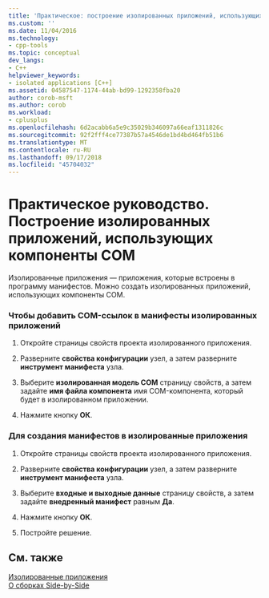 ```yaml
---
title: 'Практическое: построение изолированных приложений, использующих компоненты СОМ | Документация Майкрософт'
ms.custom: ''
ms.date: 11/04/2016
ms.technology:
- cpp-tools
ms.topic: conceptual
dev_langs:
- C++
helpviewer_keywords:
- isolated applications [C++]
ms.assetid: 04587547-1174-44ab-bd99-1292358fba20
author: corob-msft
ms.author: corob
ms.workload:
- cplusplus
ms.openlocfilehash: 6d2acabb6a5e9c35029b346097a66eaf1311826c
ms.sourcegitcommit: 92f2fff4ce77387b57a4546de1bd4bd464fb51b6
ms.translationtype: MT
ms.contentlocale: ru-RU
ms.lasthandoff: 09/17/2018
ms.locfileid: "45704032"
---
```

# <a name="how-to-build-isolated-applications-to-consume-com-components"></a>Практическое руководство. Построение изолированных приложений, использующих компоненты СОМ

Изолированные приложения — приложения, которые встроены в программу манифестов. Можно создать изолированных приложений, использующих компоненты СОМ.

### <a name="to-add-com-references-to-manifests-of-isolated-applications"></a>Чтобы добавить COM-ссылок в манифесты изолированных приложений

1. Откройте страницы свойств проекта изолированного приложения.

1. Разверните **свойства конфигурации** узел, а затем разверните **инструмент манифеста** узла.

1. Выберите **изолированная модель COM** страницу свойств, а затем задайте **имя файла компонента** имя COM-компонента, который будет в изолированном приложении.

1. Нажмите кнопку **ОК**.

### <a name="to-build-manifests-into-isolated-applications"></a>Для создания манифестов в изолированные приложения

1. Откройте страницы свойств проекта изолированного приложения.

1. Разверните **свойства конфигурации** узел, а затем разверните **инструмент манифеста** узла.

1. Выберите **входные и выходные данные** страницу свойств, а затем задайте **внедренный манифест** равным **Да**.

1. Нажмите кнопку **ОК**.

1. Постройте решение.

## <a name="see-also"></a>См. также

[Изолированные приложения](/windows/desktop/SbsCs/isolated-applications)<br/>
[О сборках Side-by-Side](/windows/desktop/SbsCs/about-side-by-side-assemblies-)